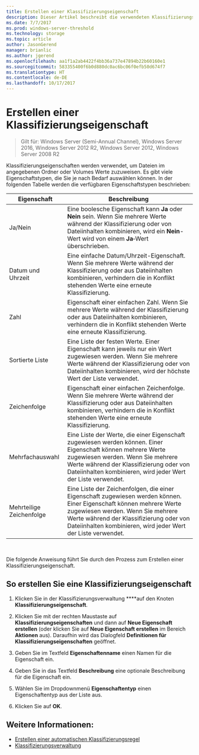 ```yaml
---
title: Erstellen einer Klassifizierungseigenschaft
description: Dieser Artikel beschreibt die verwendeten Klassifizierungseigenschaften, um Dateien im angegebenen Ordner oder Volumes Werte zuzuweisen.
ms.date: 7/7/2017
ms.prod: windows-server-threshold
ms.technology: storage
ms.topic: article
author: JasonGerend
manager: brianlic
ms.author: jgerend
ms.openlocfilehash: aa1f1a2ab4422f4bb36a737e47894b22b60160e1
ms.sourcegitcommit: 583355400f6b0d880dc0ac6bc06f0efb50d674f7
ms.translationtype: HT
ms.contentlocale: de-DE
ms.lasthandoff: 10/17/2017
---
```

# <a name="create-a-classification-property"></a>Erstellen einer Klassifizierungseigenschaft

> Gilt für: Windows Server (Semi-Annual Channel), Windows Server 2016, Windows Server 2012 R2, Windows Server 2012, Windows Server 2008 R2

Klassifizierungseigenschaften werden verwendet, um Dateien im angegebenen Ordner oder Volumes Werte zuzuweisen. Es gibt viele Eigenschaftstypen, die Sie je nach Bedarf auswählen können. In der folgenden Tabelle werden die verfügbaren Eigenschaftstypen beschrieben:

|Eigenschaft | Beschreibung |
| --- | --- |
| Ja/Nein | Eine boolesche Eigenschaft kann **Ja** oder **Nein** sein. Wenn Sie mehrere Werte während der Klassifizierung oder von Dateiinhalten kombinieren, wird ein **Nein**-Wert wird von einem **Ja**‑Wert überschrieben. |
| Datum und Uhrzeit | Eine einfache Datum/Uhrzeit-Eigenschaft. Wenn Sie mehrere Werte während der Klassifizierung oder aus Dateiinhalten kombinieren, verhindern die in Konflikt stehenden Werte eine erneute Klassifizierung. |
| Zahl | Eigenschaft einer einfachen Zahl. Wenn Sie mehrere Werte während der Klassifizierung oder aus Dateiinhalten kombinieren, verhindern die in Konflikt stehenden Werte eine erneute Klassifizierung. |
| Sortierte Liste | Eine Liste der festen Werte. Einer Eigenschaft kann jeweils nur ein Wert zugewiesen werden. Wenn Sie mehrere Werte während der Klassifizierung oder von Dateiinhalten kombinieren, wird der höchste Wert der Liste verwendet. |
| Zeichenfolge | Eigenschaft einer einfachen Zeichenfolge. Wenn Sie mehrere Werte während der Klassifizierung oder aus Dateiinhalten kombinieren, verhindern die in Konflikt stehenden Werte eine erneute Klassifizierung. |
| Mehrfachauswahl | Eine Liste der Werte, die einer Eigenschaft zugewiesen werden können. Einer Eigenschaft können mehrere Werte zugewiesen werden. Wenn Sie mehrere Werte während der Klassifizierung oder von Dateiinhalten kombinieren, wird jeder Wert der Liste verwendet. |
| Mehrteilige Zeichenfolge | Eine Liste der Zeichenfolgen, die einer Eigenschaft zugewiesen werden können. Einer Eigenschaft können mehrere Werte zugewiesen werden. Wenn Sie mehrere Werte während der Klassifizierung oder von Dateiinhalten kombinieren, wird jeder Wert der Liste verwendet. |

<br />

Die folgende Anweisung führt Sie durch den Prozess zum Erstellen einer Klassifizierungseigenschaft.

## <a name="to-create-a-classification-property"></a>So erstellen Sie eine Klassifizierungseigenschaft

1.  Klicken Sie in der Klassifizierungsverwaltung ****auf den Knoten **Klassifizierungseigenschaft**.

2.  Klicken Sie mit der rechten Maustaste auf **Klassifizierungseigenschaften** und dann auf **Neue Eigenschaft erstellen** (oder klicken Sie auf **Neue Eigenschaft erstellen** im Bereich **Aktionen** aus). Daraufhin wird das Dialogfeld **Definitionen für Klassifizierungseigenschaften** geöffnet.

3.  Geben Sie im Textfeld **Eigenschaftenname** einen Namen für die Eigenschaft ein.

4.  Geben Sie in das Textfeld **Beschreibung** eine optionale Beschreibung für die Eigenschaft ein.

5.  Wählen Sie im Dropdownmenü **Eigenschaftentyp** einen Eigenschaftentyp aus der Liste aus.

6.  Klicken Sie auf **OK**.

## <a name="see-also"></a>Weitere Informationen:

-   [Erstellen einer automatischen Klassifizierungsregel](create-automatic-classification-rule.md)
-   [Klassifizierungsverwaltung](classification-management.md)
